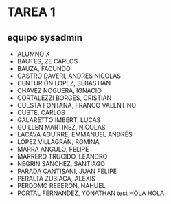 # TAREA 1

## equipo sysadmin

- ALUMNO X
- BAUTES, ZE CARLOS
- BAUZA, FACUNDO
- CASTRO DAVERI, ANDRES NICOLAS
- CENTURIÓN LOPEZ, SEBASTIÁN
- CHAVEZ NOGUERA, IGNACIO
- CORTALEZZI BORGES, CRISTIAN
- CUESTA FONTANA, FRANCO VALENTINO
- CUSTE, CARLOS
- GALARETTO IMBERT, LUCAS
- GUILLEN MARTINEZ, NICOLAS
- LACAVA AGUIRRE, EMMANUEL ANDRÉS
- LÓPEZ VILLAGRÁN, ROMINA
- MARRA ANGULO, FELIPE
- MARRERO TRUCIDO, LEANDRO
- NEGRIN SANCHEZ, SANTIAGO
- PARADA CANTISANI, JUAN FELIPE
- PERALTA ZUBIAGA, ALEXIS
- PERDOMO REBERON, NAHUEL
- PORTAL FERNÁNDEZ, YONATHAN
test
HOLA HOLA
